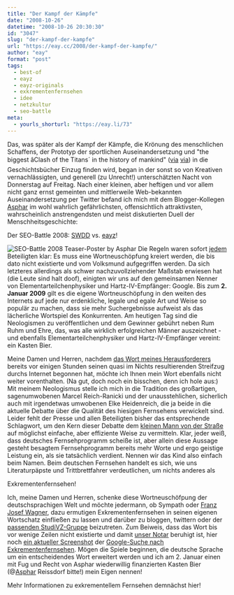 ```yaml
---
title: "Der Kampf der Kämpfe"
date: "2008-10-26"
datetime: "2008-10-26 20:30:30"
id: "3047"
slug: "der-kampf-der-kampfe"
url: "https://eay.cc/2008/der-kampf-der-kampfe/"
author: "eay"
format: "post"
tags:
  - best-of
  - eayz
  - eayz-originals
  - exkrementenfernsehen
  - idee
  - netzkultur
  - seo-battle
meta:
  - yourls_shorturl: "https://eay.li/73"
---
```


Das, was später als der Kampf der Kämpfe, die Krönung des menschlichen Schaffens, der Prototyp der sportlichen Auseinandersetzung und "the biggest âClash of the Titans´ in the history of mankind" ([via](http://www.time.com/) [via](http://so-war-das-damals.de/2008/10/26/swdd-vs-eayz-seo-battle-2008/)) in die Geschichtsbücher Einzug finden wird, began in der sonst so von Kreativen vernachlässigten, und generell (zu Unrecht!) unterschätzten Nacht von Donnerstag auf Freitag. Nach einer kleinen, aber heftigen und vor allem nicht ganz ernst gemeinten und mittlerweile Web-bekannten Auseinandersetzung per Twitter befand ich mich mit dem Blogger-Kollegen [Asphar](http://so-war-das-damals.de/) im wohl wahrlich gefährlichsten, offensichtlich attraktivsten, wahrscheinlich anstrengendsten und meist diskutierten Duell der Menschheitsgeschichte:

Der SEO-Battle 2008: [SWDD](http://so-war-das-damals.de/) vs. [eayz](http://eay.cc/)!

![](/uploads/2008/seobattle.jpg "SEO-Battle 2008 Teaser-Poster by Asphar") Die Regeln waren sofort [jedem](http://twitter.com/Eay/status/972768916) Beteiligten klar: Es muss eine Wortneuschöpfung kreiert werden, die bis dato nicht existierte und vom Volksmund aufgegriffen werden. Da sich letzteres allerdings als schwer nachzuvollziehender Maßstab erwiesen hat (die Leute sind halt doof), einigten wir uns auf den gemeinsamen Nenner von Elementarteilchenphysiker und Hartz-IV-Empfänger: Google. Bis zum **2\. Januar 2009** gilt es die eigene Wortneuschöpfung in den weiten des Internets auf jede nur erdenkliche, legale und egale Art und Weise so populär zu machen, dass sie mehr Suchergebnisse aufweist als das lächerliche Wortspiel des Konkurrenten. Am heutigen Tag sind die Neologismen zu veröffentlichen und dem Gewinner gebührt neben Rum Ruhm und Ehre, das, was alle wirklich erfolgreichen Männer auszeichnet - und ebenfalls Elementarteilchenphysiker und Hartz-IV-Empfänger vereint: ein Kasten Bier.

Meine Damen und Herren, nachdem [das Wort meines Herausforderers](http://so-war-das-damals.de/2008/10/26/swdd-vs-eayz-seo-battle-2008/) bereits vor einigen Stunden seinen quasi im Nichts resultierenden Streifzug durchs Internet begonnen hat, möchte ich Ihnen mein Wort ebenfalls nicht weiter vorenthalten. (Na gut, doch noch ein bisschen, denn ich hole aus:) Mit meinem Neologismus stelle ich mich in die Tradition des großartigen, sagenumwobenen Marcel Reich-Ranicki und der unausstehlichen, sicherlich auch mit irgendetwas umwobenen Elke Heidenreich, die ja beide in die aktuelle Debatte über die Qualität des hiesigen Fernsehens verwickelt sind. Leider fehlt der Presse und allen Beteiligten bisher das entsprechende Schlagwort, um den Kern dieser Debatte dem [kleinen Mann von der Straße](http://toonblog.squarespace.com/postings/2008/9/29/was-nun.html) auf möglichst einfache, aber effiziente Weise zu vermitteln. Klar, jeder weiß, dass deutsches Fernsehprogramm scheiße ist, aber allein diese Aussage gesteht besagtem Fernsehprogramm bereits mehr Worte und ergo geistige Leistung ein, als sie tatsächlich verdient. Nennen wir das Kind also einfach beim Namen. Beim deutschen Fernsehen handelt es sich, wie uns Literaturpäpste und Trittbrettfahrer verdeutlichen, um nichts anderes als

Exkrementenfernsehen!

Ich, meine Damen und Herren, schenke diese Wortneuschöfpung der deutschsprachigen Welt und möchte jedermann, ob Sympath oder [Franz Josef Wagner](http://infemme.twoday.net/topics/Post+an+Wagner/), dazu ermutigen Exkrementenfernsehen in seinen eigenen Wortschatz einfließen zu lassen und darüber zu bloggen, twittern oder der [passenden StudiVZ-Gruppe](http://www.studivz.net/Groups/Overview/557a73e3fbaede1e) beizutreten. Zum Beiweis, dass das Wort bis vor wenige Zeilen nicht existierte und damit [unser Notar](http://twitter.com/CholeriK/status/972787770) beruhigt ist, hier noch [ein aktueller Screenshot](//eay.cc/uploads/2008/exkrementenfernsehen.gif) der [Google-Suche nach Exkrementenfernsehen](http://tinyurl.com/exkrementenfernsehen). Mögen die Spiele beginnen, die deutsche Sprache um ein entscheidendes Wort erweitert werden und ich am 2. Januar einen mit Fug und Recht von Asphar wiederwillig finanzierten Kasten Bier (@[Asphar](http://twitter.com/Asphar) Reissdorf bitte!) mein Eigen nennen!

Mehr Informationen zu exkrementellem Fernsehen demnächst hier!
